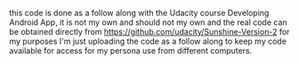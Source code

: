 this code is done as a follow along with the Udacity course Developing Android App, it is not my own and should not my own and the real code can be obtained
directly from https://github.com/udacity/Sunshine-Version-2 for my purposes I'm just uploading the code as a follow along to keep my code available for access
for my persona use from different computers.
